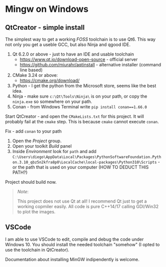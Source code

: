 # Mingw on Windows

## QtCreator - simple install

The simplest way to get a working *FOSS* toolchain is to use Qt6. This way
not only you get a useble GCC, but also Ninja and qgood IDE.

 1. Qt 6.2.0 or above - just to have an IDE and usable toolchain
     - <https://www.qt.io/download-open-source> - official server
     - <https://github.com/miurahr/aqtinstall> - alternative installer (command line based)
 2. CMake 3.24 or above:
     - <https://cmake.org/download/>
 3. Python - I get the python from the Microsoft store, seems like the best idea.
 4. Ninja - make sure `c:\Qt\Tools\Ninja\` is on your path, or copy the `ninja.exe` so
    somewhere on your path.
 5. Conan - from Windows Terminal write `pip install conan==1.66.0`

Start QtCreator - and open the `CMakeLists.txt` for this project. It will probably
fail at the `cmake` step. This is because `cmake` cannot execute `conan`.

Fix - add `conan` to your path

 1. Open the *Project* group.
 2. Open your toolkit *Build* panel
 3. Inside *Environment* look for `path` and add
   `C:\Users\diego\AppData\Local\Packages\PythonSoftwareFoundation.Python.3.10_qbz5n2kfra8p0\LocalCache\local-packages\Python310\Scripts` - or the path that is used on your computer (HOW TO DEDUCT THIS PATH?)

Project should build now.

> *Note*:
>
> This project does not use Qt at all! I recommend Qt just to get a working
> copmiler easily. All code is pure C++14/17 calling GDI/Win32 to plot the
> images.

## VSCode

I am able to use VSCode to edit, compile and debug the code under Windows 10.
You should install the needed toolchain "somehow" (I opted to use the toolchain
in QtCreator).

Documentation about installing MinGW indipendently is welcome.
